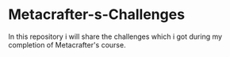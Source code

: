 # Metacrafter-s-Challenges
In this repository i will share the challenges which i got during my completion of Metacrafter's course.
